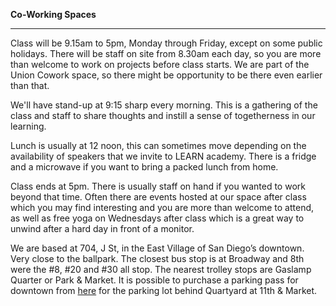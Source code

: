 **Co-Working Spaces**

-----------------

Class will be 9.15am to 5pm, Monday through Friday, except on some public holidays. There will be staff on site from 8.30am each day, so you are more than welcome to work on projects before class starts. We are part of the Union Cowork space, so there might be opportunity to be there even earlier than that.

We'll have stand-up at 9:15 sharp every morning. This is a gathering of the class and staff to share thoughts and instill a sense of togetherness in our learning.

Lunch is usually at 12 noon, this can sometimes move depending on the availability of speakers that we invite to LEARN academy. There is a fridge and a microwave if you want to bring a packed lunch from home. 

Class ends at 5pm. There is usually staff on hand if you wanted to work beyond that time. Often there are events hosted at our space after class which you may find interesting and you are more than welcome to attend, as well as free yoga on Wednesdays after class which is a great way to unwind after a hard day in front of a monitor.

We are based at 704, J St, in the East Village of San Diego’s downtown. Very close to the ballpark. The closest bus stop is at Broadway and 8th were the #8, #20 and #30 all stop. The nearest trolley stops are Gaslamp Quarter or Park & Market. It is possible to purchase a parking pass for downtown from [here](http://t.sidekickopen65.com/e1t/c/5/f18dQhb0S7lC8dDMPbW2n0x6l2B9nMJN7t5XX4RzH34VQZxyj4Y92SMW4WrNGj56dyF-f2Z4mbM02?t=http%3A%2F%2Fsandiegoparking.spplus.com%2FSan-Diego-11th-and-Market-Street-Parking.html&si=4891282791727104&pi=2e641475-286c-4be4-bfa9-fb0afddad9b5) for the parking lot behind Quartyard at 11th & Market.
